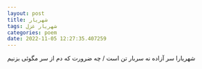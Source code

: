 ```yaml
---
layout: post
title: شهریار
tags: شهریار غزل
categories: poem
date: 2022-11-05 12:27:35.407259
---
```


شهریارا سر آزاده نه سربار تن است / چه ضرورت که دم از سر مگوئی بزنیم